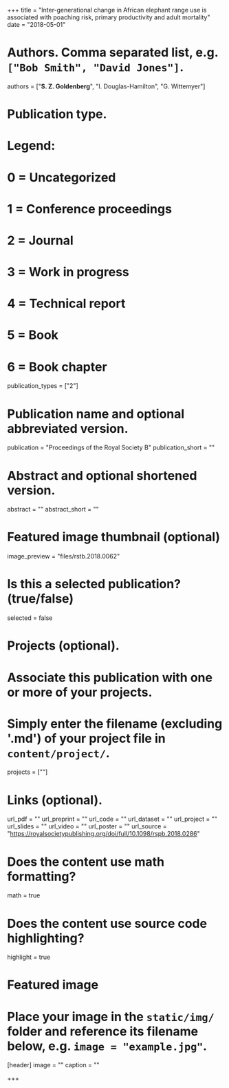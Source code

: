 +++
title = "Inter-generational change in African elephant range use is associated with poaching risk, primary productivity and adult mortality"
date = "2018-05-01"

# Authors. Comma separated list, e.g. `["Bob Smith", "David Jones"]`.
authors = ["**S. Z. Goldenberg**", "I. Douglas-Hamilton", "G. Wittemyer"]

# Publication type.
# Legend:
# 0 = Uncategorized
# 1 = Conference proceedings
# 2 = Journal
# 3 = Work in progress
# 4 = Technical report
# 5 = Book
# 6 = Book chapter
publication_types = ["2"]

# Publication name and optional abbreviated version.
publication = "Proceedings of the Royal Society B"
publication_short = ""

# Abstract and optional shortened version.
abstract = ""
abstract_short = ""

# Featured image thumbnail (optional)
image_preview = "files/rstb.2018.0062"

# Is this a selected publication? (true/false)
selected = false

# Projects (optional).
#   Associate this publication with one or more of your projects.
#   Simply enter the filename (excluding '.md') of your project file in `content/project/`.
projects = [""]

# Links (optional).
url_pdf = ""
url_preprint = ""
url_code = ""
url_dataset = ""
url_project = ""
url_slides = ""
url_video = ""
url_poster = ""
url_source = "https://royalsocietypublishing.org/doi/full/10.1098/rspb.2018.0286"

# Does the content use math formatting?
math = true

# Does the content use source code highlighting?
highlight = true

# Featured image
# Place your image in the `static/img/` folder and reference its filename below, e.g. `image = "example.jpg"`.
[header]
image = ""
caption = ""

+++

